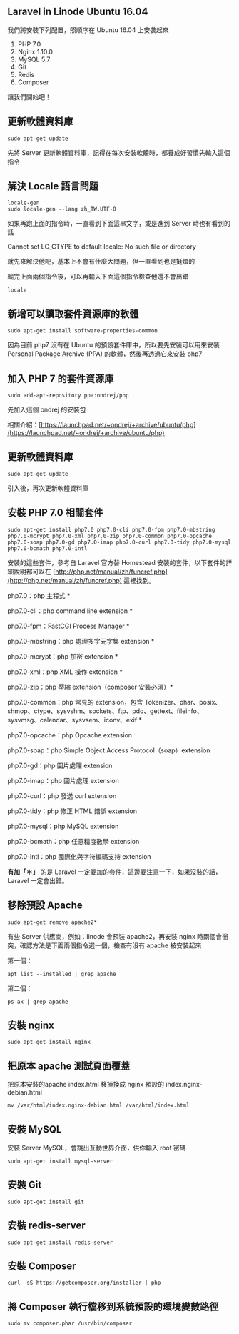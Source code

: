## Laravel in Linode Ubuntu 16.04

我們將安裝下列配置，照順序在 Ubuntu 16.04 上安裝起來

1. PHP 7.0
2. Nginx 1.10.0
3. MySQL 5.7
4. Git
3. Redis
4. Composer

讓我們開始吧！

## 更新軟體資料庫

 	sudo apt-get update

先將 Server 更新軟體資料庫，記得在每次安裝軟體時，都養成好習慣先輸入這個指令

## 解決 Locale 語言問題

	locale-gen
	sudo locale-gen --lang zh_TW.UTF-8

如果再跑上面的指令時，一直看到下面這串文字，或是進到 Server 時也有看到的話

Cannot set LC_CTYPE to default locale: No such file or directory

就先來解決他吧，基本上不會有什麼大問題，但一直看到也是挺煩的

 
輸完上面兩個指令後，可以再輸入下面這個指令檢查他還不會出錯

	locale

## 新增可以讀取套件資源庫的軟體

	sudo apt-get install software-properties-common

因為目前 php7 沒有在 Ubuntu 的預設套件庫中，所以要先安裝可以用來安裝 Personal Package Archive (PPA) 的軟體，然後再透過它來安裝 php7
	
## 加入 PHP 7 的套件資源庫	

	sudo add-apt-repository ppa:ondrej/php

先加入這個 ondrej 的安裝包

相關介紹：[https://launchpad.net/~ondrej/+archive/ubuntu/php](https://launchpad.net/~ondrej/+archive/ubuntu/php)

## 更新軟體資料庫

	sudo apt-get update

引入後，再次更新軟體資料庫

## 安裝 PHP 7.0 相關套件	
	
	sudo apt-get install php7.0 php7.0-cli php7.0-fpm php7.0-mbstring php7.0-mcrypt php7.0-xml php7.0-zip php7.0-common php7.0-opcache php7.0-soap php7.0-gd php7.0-imap php7.0-curl php7.0-tidy php7.0-mysql php7.0-bcmath php7.0-intl
	
安裝的這些套件，參考自 Laravel 官方替 Homestead 安裝的套件，以下套件的詳細說明都可以在 [http://php.net/manual/zh/funcref.php](http://php.net/manual/zh/funcref.php) 這裡找到。

php7.0：php 主程式 *

php7.0-cli：php command line extension *

php7.0-fpm：FastCGI Process Manager *

php7.0-mbstring：php 處理多字元字集 extension *

php7.0-mcrypt：php 加密 extension *

php7.0-xml：php XML 操作 extension *

php7.0-zip：php 壓縮 extension（composer 安裝必須）*

php7.0-common：php 常見的 extension，包含 Tokenizer、phar、posix、shmop、ctype、sysvshm、sockets、ftp、pdo、gettext、fileinfo、sysvmsg、calendar、sysvsem、iconv、exif *

php7.0-opcache：php Opcache extension

php7.0-soap：php Simple Object Access Protocol（soap）extension

php7.0-gd：php 圖片處理 extension

php7.0-imap：php 圖片處理 extension

php7.0-curl：php 發送 curl extension

php7.0-tidy：php 修正 HTML 錯誤 extension

php7.0-mysql：php MySQL extension

php7.0-bcmath：php 任意精度數學 extension

php7.0-intl：php 國際化與字符編碼支持 extension
 
**有加「＊」** 的是 Laravel 一定要加的套件，這邊要注意一下，如果沒裝的話，Laravel 一定會出錯。




## 移除預設 Apache

	sudo apt-get remove apache2*

有些 Server 供應商，例如：linode 會預裝 apache2，再安裝 nginx 時兩個會衝突，確認方法是下面兩個指令選一個，檢查有沒有 apache 被安裝起來

第一個：

	apt list --installed | grep apache

第二個：

	ps ax | grep apache


	
## 安裝 nginx

	sudo apt-get install nginx

## 把原本 apache 測試頁面覆蓋

把原本安裝的apache index.html 移掉換成 nginx 預設的 index.nginx-debian.html

	mv /var/html/index.nginx-debian.html /var/html/index.html

## 安裝 MySQL

安裝 Server MySQL，會跳出互動世界介面，供你輸入 root 密碼

	sudo apt-get install mysql-server

## 安裝 Git

	sudo apt-get install git

## 安裝 redis-server

	sudo apt-get install redis-server

## 安裝 Composer

	curl -sS https://getcomposer.org/installer | php
	
## 將 Composer 執行檔移到系統預設的環境變數路徑	
	sudo mv composer.phar /usr/bin/composer
